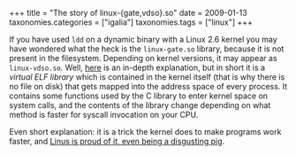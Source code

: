 +++
title = "The story of linux-{gate,vdso}.so"
date = 2009-01-13
taxonomies.categories = ["igalia"]
taxonomies.tags = ["linux"]
+++

If you have used `ldd` on a dynamic binary with a Linux 2.6 kernel you
may have wondered what the heck is the `linux-gate.so` library, because
it is not present in the filesystem. Depending on kernel versions, it
may appear as `linux-vdso.so`. Well, [here][] is an in-depth
explanation, but in short it is a *virtual ELF library* which is
contained in the kernel itself (that is why there is no file on disk)
that gets mapped into the address space of every process. It contains
some functions used by the C library to enter kernel space on system
calls, and the contents of the library change depending on what method
is faster for syscall invocation on your CPU.

Even short explanation: it is a trick the kernel does to make programs
work faster, and [Linus is proud of it, even being a disgusting pig][].

  [here]: http://www.trilithium.com/johan/2005/08/linux-gate/
  [Linus is proud of it, even being a disgusting pig]: http://lkml.org/lkml/2002/12/18/218
